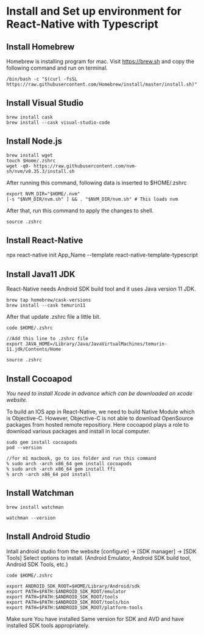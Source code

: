 # Install and Set up environment for React-Native with Typescript

## Install Homebrew

Homebrew is installing program for mac. Visit https://brew.sh and copy the following command and run on terminal.

```
/bin/bash -c "$(curl -fsSL https://raw.githubusercontent.com/Homebrew/install/master/install.sh)"
```

## Install Visual Studio

```
brew install cask
brew install --cask visual-studio-code
```

## Install Node.js

```
brew install wget
touch $Home/.zshrc
wget -q0- https://raw.githubusercontent.com/nvm-sh/nvm/v0.35.3/install.sh
```

After running this command, following data is inserted to $HOME/.zshrc

```
export NVM_DIR="$HOME/.nvm"
[-s "$NVM_DIR/nvm.sh" ] && . "$NVM_DIR/nvm.sh" # This loads nvm
```

After that, run this command to apply the changes to shell.

```
source .zshrc
```

## Install React-Native

npx react-native init App_Name --template react-native-template-typescript

## Install Java11 JDK

React-Native needs Android SDK build tool and it uses Java version 11 JDK.

```
brew tap homebrew/cask-versions
brew install --cask temurin11
```

After that update .zshrc file a little bit.

```
code $HOME/.zshrc

//Add this line to .zshrc file
export JAVA_HOME=/Library/Java/JavaVirtualMachines/temurin-11.jdk/Contents/Home

source .zshrc
```

## Install Cocoapod

_You need to install Xcode in advance which can be downloaded on xcode website._

To build an IOS app in React-Native, we need to build Native Module which is Objective-C. However, Objective-C is not able to download OpenSource packages from hosted remote repositiory. Here cocoapod plays a role to download various packages and install in local computer.

```
sudo gem install cocoapods
pod --version

//for m1 macbook, go to ios folder and run this command
% sudo arch -arch x86_64 gem install cocoapods
% sudo arch -arch x86_64 gem install ffi
% arch -arch x86_64 pod install
```

## Install Watchman

```
brew install watchman

watchman --version
```

## Install Android Studio

Intall android studio from the website
[configure] -> [SDK manager] -> [SDK Tools] Select options to install. (Android Emulator, Android SDK build tool, Android SDK Tools, etc.)

```
code $HOME/.zshrc

export ANDROID_SDK_ROOT=$HOME/Library/Android/sdk
export PATH=$PATH:$ANDROID_SDK_ROOT/emulator
export PATH=$PATH:$ANDROID_SDK_ROOT/tools
export PATH=$PATH:$ANDROID_SDK_ROOT/tools/bin
export PATH=$PATH:$ANDROID_SDK_ROOT/platform-tools
```

Make sure You have installed Same version for SDK and AVD and have installed SDK tools appropriately.
